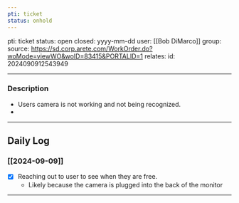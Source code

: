 ```yaml
---
pti: ticket
status: onhold
---
```

pti: ticket 
status: open
closed: yyyy-mm-dd
user: [[Bob DiMarco]]
group: 
source: https://sd.corp.arete.com/WorkOrder.do?woMode=viewWO&woID=83415&PORTALID=1
relates: 
id: 2024090912543949

---
### Description
- Users camera is not working and not being recognized.
-

---
## Daily Log
### [[2024-09-09]]
- [x] Reaching out to user to see when they are free.
	- Likely because the camera is plugged into the back of the monitor 
---




